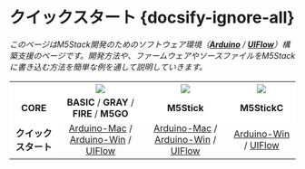 # クイックスタート {docsify-ignore-all}



*このページはM5Stack開発のためのソフトウェア環境（**[Arduino](https://www.arduino.cc)** / **[UIFlow](http://flow.m5stack.com)**）構築支援のページです。開発方法や、ファームウェアやソースファイルをM5Stackに書き込む方法を簡単な例を通して説明していきます。*

<table>
    <tr style="background:white">
        <th> </th>
        <th><img src="assets/img/getting_started_pics/m5stack_core.png"></th>
        <th><img src="assets/img/getting_started_pics/m5stick.png"></th>
        <th><img src="assets/img/getting_started_pics/m5stickc/m5stickc_06.png"></th>
    </tr>
    <tr style="background:white">
        <td align="center"><strong>CORE</strong></td>
        <td align="center"><strong>BASIC</strong> / <strong>GRAY</strong> / <strong>FIRE</strong> / <strong>M5GO</strong></td>
        <td align="center"><strong>M5Stick</strong></td>
        <td align="center"><strong>M5StickC</strong></td>
    </tr>
    <tr style="background:white">
        <td rowspan="2"  align="center"><strong>クイックスタート</strong></td>
    </tr>
    <tr>
        <td align="center"><a href="#/ja/quick_start/m5core/m5stack_core_get_started_Arduino_MacOS">Arduino-Mac</a> / <a href="#/ja/quick_start/m5core/m5stack_core_get_started_Arduino_Windows">Arduino-Win</a> / <a href="#/ja/quick_start/m5core/m5stack_core_get_started_MicroPython">UIFlow</a></td>
        <td align="center"><a href="#/ja/quick_start/m5stick/m5stick_quick_start_with_arduino_MacOS">Arduino-Mac</a> / <a href="#/ja/quick_start/m5stick/m5stick_quick_start_with_arduino_Windows">Arduino-Win</a> / <a href="#/ja/quick_start/m5stick/m5stick_quick_start_with_uiflow">UIFlow</a></td>
        <td align="center"><a href="#/ja/quick_start/m5stickc/m5stickc_quick_start_with_arduino_Windows">Arduino-Win</a> / <a href="#/ja/quick_start/m5stickc/m5stickc_quick_start_with_uiflow">UIFlow</a></td>
    </tr>
</table>